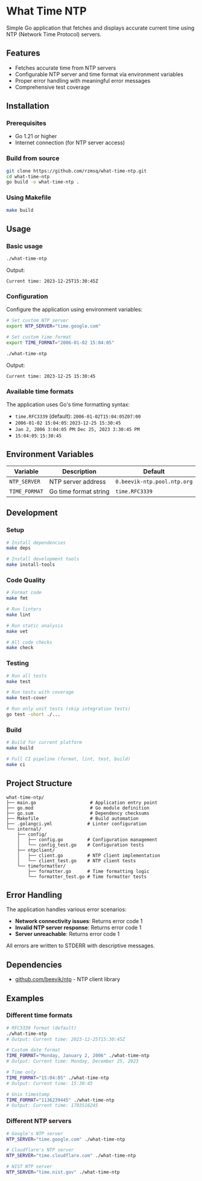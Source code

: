 # What Time NTP

Simple Go application that fetches and displays accurate current time using NTP (Network Time Protocol) servers.

## Features

- Fetches accurate time from NTP servers
- Configurable NTP server and time format via environment variables
- Proper error handling with meaningful error messages
- Comprehensive test coverage

## Installation

### Prerequisites

- Go 1.21 or higher
- Internet connection (for NTP server access)

### Build from source

```bash
git clone https://github.com/rzmsq/what-time-ntp.git
cd what-time-ntp
go build -o what-time-ntp .
```

### Using Makefile

```bash
make build
```

## Usage

### Basic usage

```bash
./what-time-ntp
```

Output:
```
Current time: 2023-12-25T15:30:45Z
```

### Configuration

Configure the application using environment variables:

```bash
# Set custom NTP server
export NTP_SERVER="time.google.com"

# Set custom time format
export TIME_FORMAT="2006-01-02 15:04:05"

./what-time-ntp
```

Output:
```
Current time: 2023-12-25 15:30:45
```

### Available time formats

The application uses Go's time formatting syntax:

- `time.RFC3339` (default): `2006-01-02T15:04:05Z07:00`
- `2006-01-02 15:04:05`: `2023-12-25 15:30:45`
- `Jan 2, 2006 3:04:05 PM`: `Dec 25, 2023 3:30:45 PM`
- `15:04:05`: `15:30:45`

## Environment Variables

| Variable | Description | Default |
|----------|-------------|---------|
| `NTP_SERVER` | NTP server address | `0.beevik-ntp.pool.ntp.org` |
| `TIME_FORMAT` | Go time format string | `time.RFC3339` |

## Development

### Setup

```bash
# Install dependencies
make deps

# Install development tools
make install-tools
```

### Code Quality

```bash
# Format code
make fmt

# Run linters
make lint

# Run static analysis
make vet

# All code checks
make check
```

### Testing

```bash
# Run all tests
make test

# Run tests with coverage
make test-cover

# Run only unit tests (skip integration tests)
go test -short ./...
```

### Build

```bash
# Build for current platform
make build

# Full CI pipeline (format, lint, test, build)
make ci
```

## Project Structure

```
what-time-ntp/
├── main.go                    # Application entry point
├── go.mod                     # Go module definition
├── go.sum                     # Dependency checksums
├── Makefile                   # Build automation
├── .golangci.yml             # Linter configuration
└── internal/
    ├── config/
    │   ├── config.go         # Configuration management
    │   └── config_test.go    # Configuration tests
    ├── ntpclient/
    │   ├── client.go         # NTP client implementation
    │   └── client_test.go    # NTP client tests
    └── timeformatter/
        ├── formatter.go      # Time formatting logic
        └── formatter_test.go # Time formatter tests
```

## Error Handling

The application handles various error scenarios:

- **Network connectivity issues**: Returns error code 1
- **Invalid NTP server response**: Returns error code 1
- **Server unreachable**: Returns error code 1

All errors are written to STDERR with descriptive messages.

## Dependencies

- [github.com/beevik/ntp](https://github.com/beevik/ntp) - NTP client library


## Examples

### Different time formats

```bash
# RFC3339 format (default)
./what-time-ntp
# Output: Current time: 2023-12-25T15:30:45Z

# Custom date format
TIME_FORMAT="Monday, January 2, 2006" ./what-time-ntp
# Output: Current time: Monday, December 25, 2023

# Time only
TIME_FORMAT="15:04:05" ./what-time-ntp
# Output: Current time: 15:30:45

# Unix timestamp
TIME_FORMAT="1136239445" ./what-time-ntp
# Output: Current time: 1703516245
```

### Different NTP servers

```bash
# Google's NTP server
NTP_SERVER="time.google.com" ./what-time-ntp

# Cloudflare's NTP server
NTP_SERVER="time.cloudflare.com" ./what-time-ntp

# NIST NTP server
NTP_SERVER="time.nist.gov" ./what-time-ntp
```